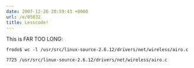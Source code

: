 ```yaml
---
date: 2007-12-26 20:59:43 +0000
url: /e/05032
title: Lesscode!
---
```


This is FAR TOO LONG:

	frodo$ wc -l /usr/src/linux-source-2.6.12/drivers/net/wireless/airo.c

	7725 /usr/src/linux-source-2.6.12/drivers/net/wireless/airo.c
